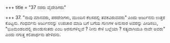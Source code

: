 +++
title = "37 ನರರು ವೈದೇಶಿಗರು"

+++
37. "ನಾವು ಮಾನವರು, ಪರದೇಶಿಗಳು, ಮುಂದಿನ ಕೆಲಸದಲ್ಲಿ ತವಕವಿರುವವರು" ಎಂದು ಅರ್ಜುನನು ಉತ್ತರ ಕೊಟ್ಟನು. ಗಂಧರ್ವನು ಅರ್ಜುನನನ್ನು ಉಪಚಾರ ಮಾಡಿ ಬಗೆ ಬಗೆಯ ಗುಣಗಳ ಅನುಸಾರ ಅವರನ್ನು ಪೀಡಿಸಲು, "ಭೂಮಂಡಲದಲ್ಲಿ ಪಾಂಡುಸುತರು ಎಂಬ ಅರಸುಗಳಿಲ್ಲವೆ ? ನೀನು ಕೇಳಿ ಬಲ್ಲೆಯಾ ? ಸತ್ಯವಾಗಿಯೂ ನಾವೇ ಅವರು" ಎಂದು ನಗುತ್ತ ಕಲಿಪಾರ್ಥನು ಹೇಳಿದನು.